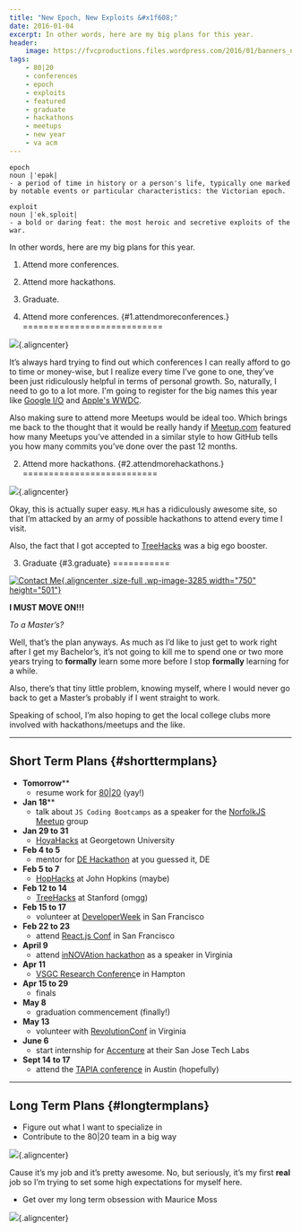 ```yaml
---
title: "New Epoch, New Exploits &#x1f608;"
date: 2016-01-04
excerpt: In other words, here are my big plans for this year.
header:
    image: https://fvcproductions.files.wordpress.com/2016/01/banners_new-001.jpeg
tags:
    - 80|20
    - conferences
    - epoch
    - exploits
    - featured
    - graduate
    - hackathons
    - meetups
    - new year
    - va acm
---
```


    epoch
    noun |ˈepək|
    - a period of time in history or a person's life, typically one marked by notable events or particular characteristics: the Victorian epoch.

    exploit
    noun |ˈekˌsploit|
    - a bold or daring feat: the most heroic and secretive exploits of the war.

In other words, here are my big plans for this year.

1.  Attend more conferences.
2.  Attend more hackathons.
3.  Graduate.

1. Attend more conferences. {#1.attendmoreconferences.}
===========================

![](http://tech.m6web.fr/images/posts/reactconf/reactconf.png){.aligncenter}

It’s always hard trying to find out which conferences I can really
afford to go to time or money-wise, but I realize every time I’ve gone
to one, they’ve been just ridiculously helpful in terms of personal
growth. So, naturally, I need to go to a lot more. I'm going to register
for the big names this year like [Google
I/O](https://events.google.com/io2015/) and [Apple's
WWDC](https://developer.apple.com/wwdc/).

Also making sure to attend more Meetups would be ideal too. Which brings
me back to the thought that it would be really handy if
[Meetup.com](http://Meetup.com) featured how many Meetups you’ve
attended in a similar style to how GitHub tells you how many commits
you’ve done over the past 12 months.

2. Attend more hackathons. {#2.attendmorehackathons.}
==========================

![](https://pbs.twimg.com/profile_banners/2540497273/1446852280/1500x500){.aligncenter}

Okay, this is actually super easy. `MLH` has a ridiculously awesome
site, so that I’m attacked by an army of possible hackathons to attend
every time I visit.

Also, the fact that I got accepted to [TreeHacks](http://treehacks.com)
was a big ego booster.

3. Graduate {#3.graduate}
===========

[![Contact
Me](https://fvcproductions.files.wordpress.com/2015/11/desktop-working.jpg){.aligncenter
.size-full .wp-image-3285 width="750"
height="501"}](https://fvcproductions.files.wordpress.com/2015/11/desktop-working.jpg)

**I MUST MOVE ON!!!**

*To a Master’s?*

Well, that’s the plan anyways. As much as I’d like to just get to work
right after I get my Bachelor’s, it’s not going to kill me to spend one
or two more years trying to **formally** learn some more before I stop
**formally** learning for a while.

Also, there’s that tiny little problem, knowing myself, where I would
never go back to get a Master’s probably if I went straight to work.

Speaking of school, I’m also hoping to get the local college clubs more
involved with hackathons/meetups and the like.

------------------------------------------------------------------------

Short Term Plans {#shorttermplans}
----------------

-   **Tomorrow****
    -   resume work for [80|20](http://8020.co) (yay!)
-   **Jan 18****
    -   talk about `JS Coding Bootcamps` as a speaker for the [NorfolkJS
        Meetup](http://norfolkjs.org) group
-   **Jan 29 to 31**
    -   [HoyaHacks](http://hoyahacks.com) at Georgetown University
-   **Feb 4 to 5**
    -   mentor for [DE
        Hackathon](http://hackathon.dominionenterprises.com/) at you
        guessed it, DE
-   **Feb 5 to 7**
    -   [HopHacks](http://hophacks.com) at John Hopkins (maybe)
-   **Feb 12 to 14**
    -   [TreeHacks](http://treehacks.com) at Stanford (omgg)
-   **Feb 15 to 17**
    -   volunteer at [DeveloperWeek](http://www.developerweek.com/) in
        San Francisco
-   **Feb 22 to 23**
    -   attend [React.js Conf](http://conf.reactjs.com/) in San
        Francisco
-   **April 9**
    -   attend [inNOVAtion hackathon](http://www.novahackathon.org/) as
        a speaker in Virginia
-   **Apr 11**
    -   [VSGC Research Conferenc](http://www.vsgc.odu.edu/src/)e in
        Hampton
-   **Apr 15 to 29**
    -   finals
-   **May 8**
    -   graduation commencement (finally!)
-   **May 13**
    -   volunteer with [RevolutionConf](http://revolutionconf.com) in
        Virginia
-   **June 6**
    -   start internship for [Accenture](http://accenture.com) at their
        San Jose Tech Labs
-   **Sept 14 to 17**
    -   attend the [TAPIA conference](http://tapiaconference.org/) in
        Austin (hopefully)

------------------------------------------------------------------------

Long Term Plans {#longtermplans}
---------------

-   Figure out what I want to specialize in
-   Contribute to the 80|20 team in a big way

![](http://i.imgur.com/HPF7tPV.jpg){.aligncenter}

Cause it’s my job and it’s pretty awesome. No, but seriously, it’s my
first **real** job so I’m trying to set some high expectations for
myself here.

-   Get over my long term obsession with Maurice Moss

![](http://i.giphy.com/1C8bHHJturSx2.gif){.aligncenter}
